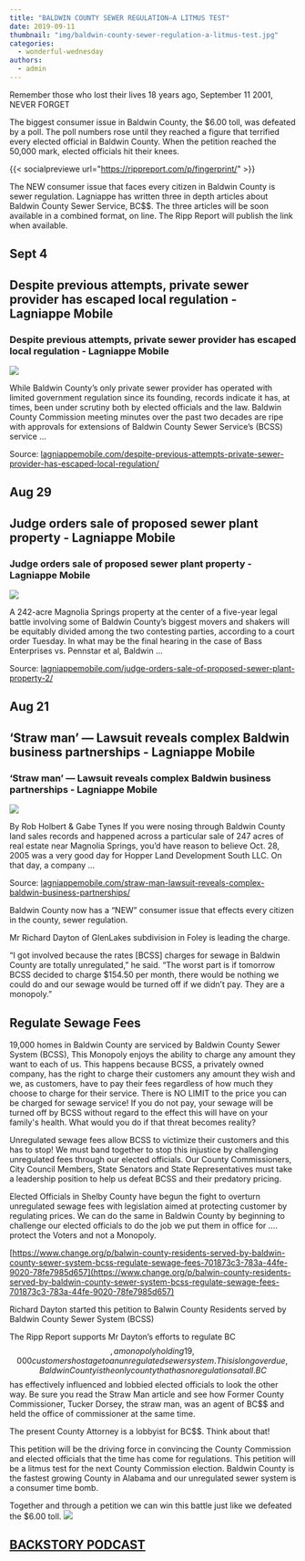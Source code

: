 ```yaml
---
title: "BALDWIN COUNTY SEWER REGULATION—A LITMUS TEST"
date: 2019-09-11
thumbnail: "img/baldwin-county-sewer-regulation-a-litmus-test.jpg"
categories: 
  - wonderful-wednesday
authors: 
  - admin
---
```


Remember those who lost their lives 18 years ago, September 11 2001, NEVER FORGET

The biggest consumer issue in Baldwin County, the $6.00 toll, was defeated by a poll. The poll numbers rose until they reached a figure that terrified every elected official in Baldwin County. When the petition reached the 50,000 mark, elected officials hit their knees.

{{< socialpreviewe url="https://rippreport.com/p/fingerprint/" >}}

The NEW consumer issue that faces every citizen in Baldwin County is sewer regulation. Lagniappe has written three in depth articles about Baldwin County Sewer Service, BC$$. The three articles will be soon available in a combined format, on line. The Ripp Report will publish the link when available.

<div class="link-preview">

## Sept 4

## Despite previous attempts, private sewer provider has escaped local regulation - Lagniappe Mobile

### Despite previous attempts, private sewer provider has escaped local regulation - Lagniappe Mobile

![](https://lagniappemobile.com/wp-content/uploads/2017/05/Baldwin-County-Sewer-Service-logoweb.jpg)

While Baldwin County’s only private sewer provider has operated with limited government regulation since its founding, records indicate it has, at times, been under scrutiny both by elected officials and the law. Baldwin County Commission meeting minutes over the past two decades are ripe with approvals for extensions of Baldwin County Sewer Service’s (BCSS) service …

Source: [lagniappemobile.com/despite-previous-attempts-private-sewer-provider-has-escaped-local-regulation/](https://lagniappemobile.com/despite-previous-attempts-private-sewer-provider-has-escaped-local-regulation/)

</div>
<div class="link-preview">

## Aug 29

## Judge orders sale of proposed sewer plant property - Lagniappe Mobile

### Judge orders sale of proposed sewer plant property - Lagniappe Mobile

![](https://lagniappemobile.com/wp-content/uploads/2017/05/Baldwin-County-Sewer-Service-logoweb.jpg)

A 242-acre Magnolia Springs property at the center of a five-year legal battle involving some of Baldwin County’s biggest movers and shakers will be equitably divided among the two contesting parties, according to a court order Tuesday. In what may be the final hearing in the case of Bass Enterprises vs. Pennstar et al, Baldwin …

Source: [lagniappemobile.com/judge-orders-sale-of-proposed-sewer-plant-property-2/](https://lagniappemobile.com/judge-orders-sale-of-proposed-sewer-plant-property-2/)

</div>
<div class="link-preview">

## Aug 21

## ‘Straw man’ — Lawsuit reveals complex Baldwin business partnerships - Lagniappe Mobile

### ‘Straw man’ — Lawsuit reveals complex Baldwin business partnerships - Lagniappe Mobile

![](https://lagniappemobile.com/wp-content/uploads/2019/08/Screen-Shot-2019-08-21-at-12.30.23-PM.png)

By Rob Holbert & Gabe Tynes If you were nosing through Baldwin County land sales records and happened across a particular sale of 247 acres of real estate near Magnolia Springs, you’d have reason to believe Oct. 28, 2005 was a very good day for Hopper Land Development South LLC. On that day, a company …

Source: [lagniappemobile.com/straw-man-lawsuit-reveals-complex-baldwin-business-partnerships/](https://lagniappemobile.com/straw-man-lawsuit-reveals-complex-baldwin-business-partnerships/)

</div>
Baldwin County now has a “NEW” consumer issue that effects every citizen in the county, sewer regulation.

Mr Richard Dayton of GlenLakes subdivision in Foley is leading the charge.

“I got involved because the rates \[BCSS\] charges for sewage in Baldwin County are totally unregulated,” he said. “The worst part is if tomorrow BCSS decided to charge $154.50 per month, there would be nothing we could do and our sewage would be turned off if we didn’t pay. They are a monopoly.”

## Regulate Sewage Fees

19,000 homes in Baldwin County are serviced by Baldwin County Sewer System (BCSS), This Monopoly enjoys the ability to charge any amount they want to each of us. This happens because BCSS, a privately owned company, has the right to charge their customers any amount they wish and we, as customers, have to pay their fees regardless of how much they choose to charge for their service. There is NO LIMIT to the price you can be charged for sewage service! If you do not pay, your sewage will be turned off by BCSS without regard to the effect this will have on your family's health. What would you do if that threat becomes reality?

Unregulated sewage fees allow BCSS to victimize their customers and this has to stop! We must band together to stop this injustice by challenging unregulated fees through our elected officials. Our County Commissioners, City Council Members, State Senators and State Representatives must take a leadership position to help us defeat BCSS and their predatory pricing.

Elected Officials in Shelby County have begun the fight to overturn unregulated sewage fees with legislation aimed at protecting customer by regulating prices. We can do the same in Baldwin County by beginning to challenge our elected officials to do the job we put them in office for .... protect the Voters and not a Monopoly.

[https://www.change.org/p/balwin-county-residents-served-by-baldwin-county-sewer-system-bcss-regulate-sewage-fees-701873c3-783a-44fe-9020-78fe7985d657](https://www.change.org/p/balwin-county-residents-served-by-baldwin-county-sewer-system-bcss-regulate-sewage-fees-701873c3-783a-44fe-9020-78fe7985d657)

Richard Dayton started this petition to Balwin County Residents served by Baldwin County Sewer System (BCSS)

The Ripp Report supports Mr Dayton’s efforts to regulate BC$$, a monopoly holding 19,000 customers hostage to an unregulated sewer system. This is long over due, Baldwin County is the only county that has no regulations at all. BC$$ has effectively influenced and lobbied elected officials to look the other way. Be sure you read the Straw Man article and see how Former County Commissioner, Tucker Dorsey, the straw man, was an agent of BC$$ and held the office of commissioner at the same time.

The present County Attorney is a lobbyist for BC$$. Think about that!

This petition will be the driving force in convincing the County Commission and elected officials that the time has come for regulations. This petition will be a litmus test for the next County Commission election. Baldwin County is the fastest growing County in Alabama and our unregulated sewer system is a consumer time bomb.

Together and through a petition we can win this battle just like we defeated the $6.00 toll. [![](https://cdn.rippreport.com/pod-cast.gif)](https://www.facebook.com/BackstoryPodcast/) 

## [BACKSTORY PODCAST](https://www.facebook.com/BackstoryPodcast/)

